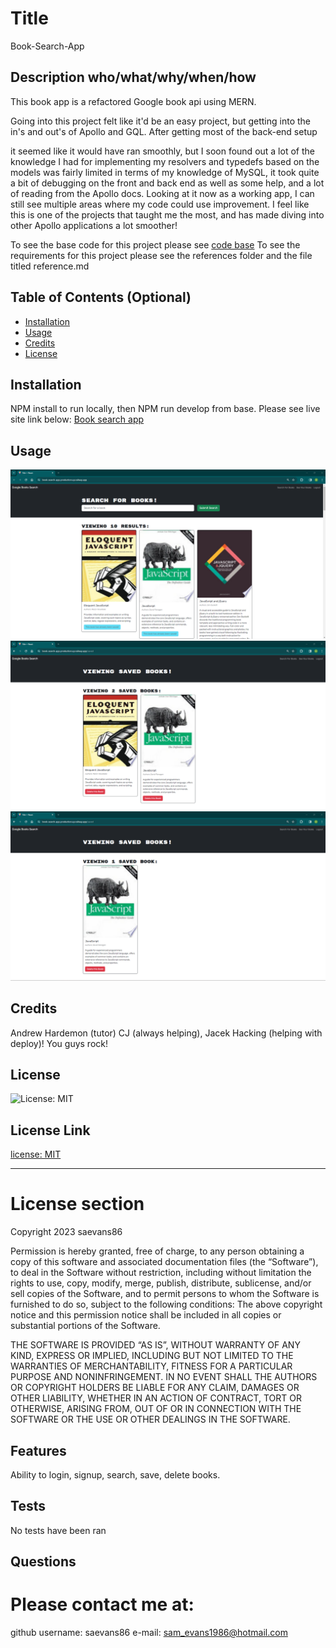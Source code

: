 
# Title 
Book-Search-App




## Description who/what/why/when/how
This book app is a refactored Google book api using MERN. 


Going into this project felt like it'd be an easy project, but getting into the in's and out's of Apollo and GQL. After getting most of the back-end setup

it seemed like it would have ran smoothly, but I soon found out a lot of the knowledge I had for implementing my resolvers and typedefs based on the models was fairly limited in terms of my knowledge of MySQL, it took quite a bit of debugging on the front and back end as well as some help, and a lot of reading from the Apollo docs. Looking at it now as a working app, I can still see multiple areas where my code could use improvement.  I feel like this is one of the projects that taught me the most, and has made diving into other Apollo applications a lot smoother! 

To see the base code for this project please see [code base](https://github.com/coding-boot-camp/solid-broccoli)
To see the requirements for this project please see the references folder and the file titled reference.md





## Table of Contents (Optional)


- [Installation](#installation)
- [Usage](#usage)
- [Credits](#credits)
- [License](#license)


## Installation 
NPM install to run locally, then NPM run develop from base. Please see live site link below: 
[Book search app](book-search-app-production.up.railway.app)




## Usage 
![searching and saving](image.png)
![viewing saved books](image-1.png)
![updated after deleted book](image-2.png)



    

## Credits 
Andrew Hardemon (tutor) CJ (always helping), Jacek Hacking (helping with deploy)! You guys rock!



## License 
![License: MIT](https://img.shields.io/badge/License-MIT-yellow.svg)

## License Link 
[license: MIT](https://opensource.org/licenses/MIT)


---
# License section 

  Copyright 2023 saevans86
  
  Permission is hereby granted, free of charge, to any person obtaining a 
  copy of this software and associated documentation files (the “Software”),
  to deal in the Software without restriction, including without limitation the rights
  to use, copy, modify, merge, publish, distribute, sublicense, and/or sell copies 
  of the Software, and to permit persons to whom the Software is furnished to do so, 
  subject to the following conditions:
  The above copyright notice and this permission notice shall be included in all copies 
  or substantial portions of the Software.
      
  THE SOFTWARE IS PROVIDED “AS IS”, WITHOUT WARRANTY OF ANY KIND, EXPRESS OR IMPLIED, 
  INCLUDING BUT NOT LIMITED TO THE WARRANTIES OF MERCHANTABILITY, FITNESS FOR A PARTICULAR PURPOSE AND NONINFRINGEMENT. 
  IN NO EVENT SHALL THE AUTHORS OR COPYRIGHT HOLDERS BE LIABLE FOR ANY CLAIM, DAMAGES OR OTHER LIABILITY, WHETHER IN AN ACTION OF CONTRACT, 
  TORT OR OTHERWISE, ARISING FROM, OUT OF OR IN CONNECTION WITH THE SOFTWARE OR THE USE OR OTHER DEALINGS IN THE SOFTWARE.
      






## Features 
Ability to login, signup, search, save, delete books.







## Tests 
No tests have been ran



## Questions 
# Please contact me at:
 github username: saevans86 e-mail: sam_evans1986@hotmail.com

